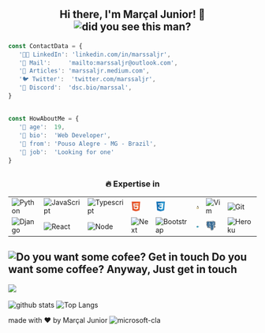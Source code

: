 <h2 align="center">Hi there, I'm Marçal Junior! 👋 <img alt="did you see this man?" src="https://64.media.tumblr.com/de51cadfb499610defe1898a360df88d/tumblr_mn58l6qyTu1qdxgpro7_1280.png" width="150px"/></h2>


```js
const ContactData = {
   '👨‍💻 LinkedIn': 'linkedin.com/in/marssaljr',
   '📧 Mail':     'mailto:marssaljr@outlook.com',
   '📝 Articles': 'marssaljr.medium.com',
   '🐦 Twitter':  'twitter.com/marssaljr',
   '💬 Discord':  'dsc.bio/marssal',
}
```
##  
```js
const HowAboutMe = {
   '👨‍ age':  19,
   '📜 bio':  'Web Developer',
   '🏡 from': 'Pouso Alegre - MG - Brazil',
   '📝 job':  'Looking for one'
}
```
##  
 
 
<h3 align="center">🔥 Expertise in</h3> 
<table align="center">
  <tr>
    <td><img align="center" alt="Python" width="20px" src="https://cdn.jsdelivr.net/gh/devicons/devicon/icons/python/python-original.svg" /></td>
    <td><img align="center" alt="JavaScript" width="20px" src="https://cdn.jsdelivr.net/gh/devicons/devicon/icons/javascript/javascript-original.svg" /></td>
    <td><img align="center" alt="Typescript" width="20px" src="https://cdn.jsdelivr.net/gh/devicons/devicon/icons/typescript/typescript-original.svg" /></td>    
    <td><img align="center" alt="Html" width="20px" src="https://raw.githubusercontent.com/devicons/devicon/master/icons/html5/html5-original.svg" /></td>
    <td><img align="center" alt="Css" width="20px" src="https://raw.githubusercontent.com/devicons/devicon/master/icons/css3/css3-original.svg" /></td>        
    <td><img align="center" alt="Linux" width="20px" src="https://raw.githubusercontent.com/devicons/devicon/master/icons/linux/linux-original.svg" /></td>
    <td><img align="center" alt="Vim" width="20px" src="https://cdn.jsdelivr.net/gh/devicons/devicon/icons/vim/vim-original.svg" /></td>    
    <td><img align="center" alt="Git" width="20px" src="https://raw.githubusercontent.com/AliasIO/wappalyzer/master/src/drivers/webextension/images/icons/git.svg" /></td>
 </tr>
  <tr>
    <td><img align="center" alt="Django" width="20px" src="https://www.vectorlogo.zone/logos/djangoproject/djangoproject-icon.svg" /></td>
    <td><img align="center" alt="React" width="20px" src="https://cdn.jsdelivr.net/gh/devicons/devicon/icons/react/react-original.svg" /></td>
    <td><img align="center" alt="Node" width="20px" src="https://www.vectorlogo.zone/logos/nodejs/nodejs-icon.svg" /></td>   
    <td><img align="center" alt="Next" width="20px" src="https://cdn.jsdelivr.net/gh/devicons/devicon/icons/nextjs/nextjs-original.svg" /></td>
    <td><img align="center" alt="Bootstrap" width="20px" src="https://cdn.jsdelivr.net/gh/devicons/devicon/icons/bootstrap/bootstrap-original.svg" /></td>
    <td><img align="center" alt="Docker" width="20px" src="https://raw.githubusercontent.com/devicons/devicon/master/icons/docker/docker-original.svg" /></td>
    <td><img align="center" alt="Postgres" width="20px" src="https://raw.githubusercontent.com/devicons/devicon/master/icons/postgresql/postgresql-original.svg" /></td>
    <td><img aling="center" alt="Heroku" width="20px" src="https://www.vectorlogo.zone/logos/heroku/heroku-icon.svg"/></td>
  </tr>
</table>

<h2 align="left"><img alt="Do you want some cofee? Get in touch" width="20px" src="https://raw.githubusercontent.com/abranhe/programming-languages-logos/master/src/java/java.svg"/> 
Do you want some coffee? Anyway, Just get in touch</h2> 
<img src="https://github-readme-stats.vercel.app/api/wakatime?username=marssaljr&layout=compact&theme=prussian">
<p>
  <img src="https://github-readme-stats.vercel.app/api?username=marssaljr&count_private=true&show_icons=true&theme=prussian" alt="github stats" width="400"/>
  <img src="https://github-readme-stats.vercel.app/api/top-langs/?username=marssaljr&layout=compact&exclude_repo=drango-knt&theme=prussian" alt="Top Langs" width="334"/>
</p>


made with ❤️ by Marçal Junior     ![microsoft-cla](https://camo.githubusercontent.com/0852f49f4b382d7fb2bdb130ee34a44d66c662fdbfa34598ade116921f24177d/68747470733a2f2f636c612e6f70656e736f757263652e6d6963726f736f66742e636f6d2f70756c6c2f62616467652f7369676e6564)
